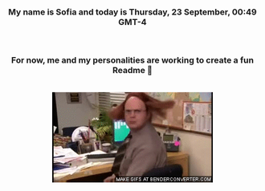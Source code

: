 


<div align="center">
<h3 >My name is Sofia and today is Thursday, 23 September, 00:49 GMT-4</h3><br>
<h3 >For now, me and my personalities are working to create a fun Readme 👋
</h3><br>
<img src='img/dwight.gif' alt='working...'/>
</div>

